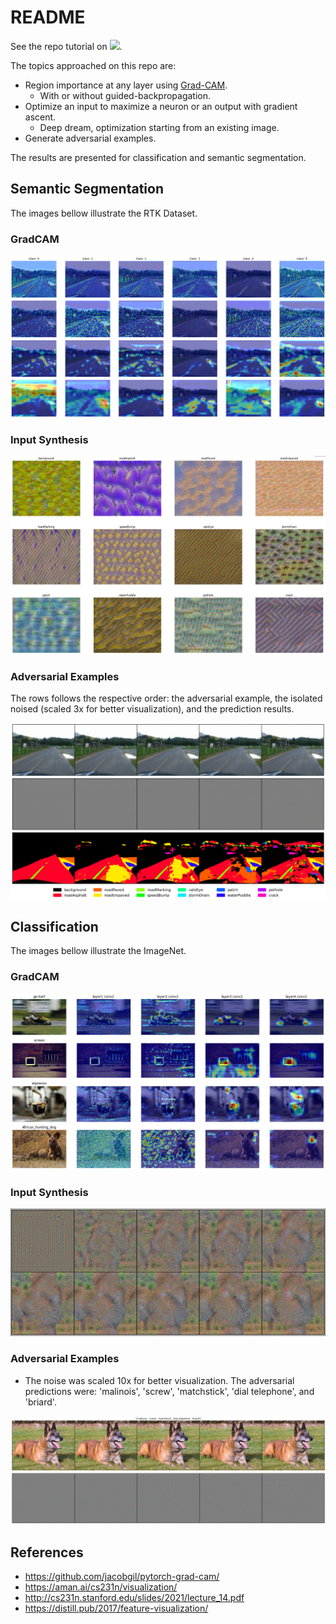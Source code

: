 # README 

See the repo tutorial on [![](https://colab.research.google.com/assets/colab-badge.svg)](https://colab.research.google.com/drive/15jDSPdGYmXplrqJUVZq_fPqyTbcZgXFk?usp=sharing).

The topics approached on this repo are:
  + Region importance at any layer using [Grad-CAM](https://arxiv.org/abs/1610.02391).
    + With or without guided-backpropagation.
  + Optimize an input to maximize a neuron or an output with gradient ascent.
    + Deep dream, optimization starting from an existing image.
  + Generate adversarial examples.

The results are presented for classification and semantic segmentation.

## Semantic Segmentation 

The images bellow illustrate the RTK Dataset.

### GradCAM

![](./cache/RTK_GradCAM.png)

### Input Synthesis

![](./cache/RTK_optimuminputs.png)

### Adversarial Examples

The rows follows the respective order: the adversarial example, the isolated noised (scaled 3x for better visualization), and the prediction results.

![](./cache/RTK_adversarials.png)

## Classification

The images bellow illustrate the ImageNet.

### GradCAM

![](./cache/ImageNet_GradCAM.png)

### Input Synthesis

![](./cache/ImageNet_optimuminput_elephant.png)

### Adversarial Examples

+ The noise was scaled 10x for better visualization. The adversarial predictions were: 'malinois', 'screw', 'matchstick', 'dial telephone', and 'briard'.

![](./cache/ImageNet_adversarials.png)

## References

+ https://github.com/jacobgil/pytorch-grad-cam/
+ https://aman.ai/cs231n/visualization/
+ http://cs231n.stanford.edu/slides/2021/lecture_14.pdf
+ https://distill.pub/2017/feature-visualization/
